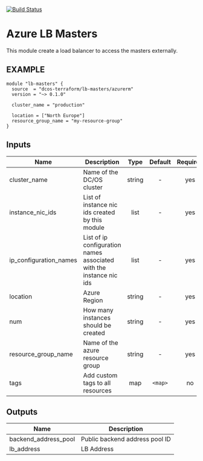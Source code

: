 [![Build Status](https://jenkins-terraform.mesosphere.com/service/dcos-terraform-jenkins/job/dcos-terraform/job/terraform-azurerm-lb-masters/job/master/badge/icon)](https://jenkins-terraform.mesosphere.com/service/dcos-terraform-jenkins/job/dcos-terraform/job/terraform-azurerm-lb-masters/job/master/)

Azure LB Masters
============
This module create a load balancer to access the masters externally.

EXAMPLE
-------

```hcl
module "lb-masters" {
  source  = "dcos-terraform/lb-masters/azurerm"
  version = "~> 0.1.0"

  cluster_name = "production"

  location = ["North Europe"]
  resource_group_name = "my-resource-group"
}
```


## Inputs

| Name | Description | Type | Default | Required |
|------|-------------|:----:|:-----:|:-----:|
| cluster_name | Name of the DC/OS cluster | string | - | yes |
| instance_nic_ids | List of instance nic ids created by this module | list | - | yes |
| ip_configuration_names | List of ip configuration names associated with the instance nic ids | list | - | yes |
| location | Azure Region | string | - | yes |
| num | How many instances should be created | string | - | yes |
| resource_group_name | Name of the azure resource group | string | - | yes |
| tags | Add custom tags to all resources | map | `<map>` | no |

## Outputs

| Name | Description |
|------|-------------|
| backend_address_pool | Public backend address pool ID |
| lb_address | LB Address |

